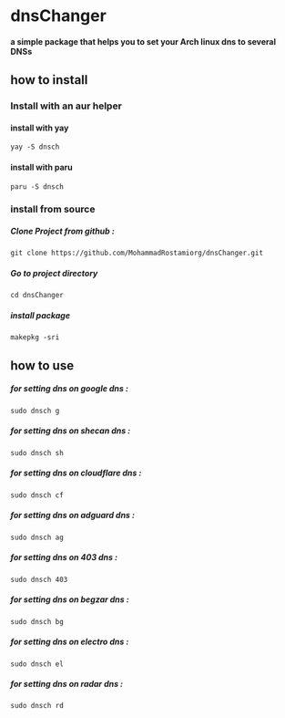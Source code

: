 # dnsChanger

#### a simple package that helps you to set your Arch linux dns to several DNSs


## how to install
### Install with an aur helper
#### install with yay
```
yay -S dnsch
```
#### install with paru
```
paru -S dnsch
```

### install from source

##### Clone Project from github :
```
git clone https://github.com/MohammadRostamiorg/dnsChanger.git
```
##### Go to project directory
```
cd dnsChanger
```
##### install package
```
makepkg -sri
```



## how to use

##### for setting dns on google dns :
```
sudo dnsch g
```
##### for setting dns on shecan dns :
```
sudo dnsch sh
```
##### for setting dns on cloudflare dns :
```
sudo dnsch cf
```
##### for setting dns on adguard dns :
```
sudo dnsch ag
```
##### for setting dns on 403 dns :
```
sudo dnsch 403
```
##### for setting dns on begzar dns :
```
sudo dnsch bg   
```
##### for setting dns on electro dns :
```
sudo dnsch el
```
##### for setting dns on radar dns :
```
sudo dnsch rd
```

